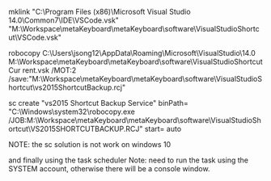 mklink "C:\Program Files (x86)\Microsoft Visual Studio 14.0\Common7\IDE\VSCode.vsk" "M:\Workspace\metaKeyboard\metaKeyboard\software\VisualStudioShortcut\VSCode.vsk"

robocopy C:\Users\jsong12\AppData\Roaming\Microsoft\VisualStudio\14.0  M:\Workspace\metaKeyboard\metaKeyboard\software\VisualStudioShortcut Cur rent.vsk /MOT:2 /save:"M:\Workspace\metaKeyboard\metaKeyboard\software\VisualStudioShortcut\vs2015ShortcutBackup.rcj"

sc create "vs2015 Shortcut Backup Service" binPath= "C:\Windows\system32\robocopy.exe /JOB:M:\Workspace\metaKeyboard\metaKeyboard\software\VisualStudioShortcut\VS2015SHORTCUTBACKUP.RCJ" start= auto

NOTE: the sc solution is not work on windows 10

and finally using the task scheduler
Note: need to run the task using the SYSTEM account, otherwise there will be a console window.
